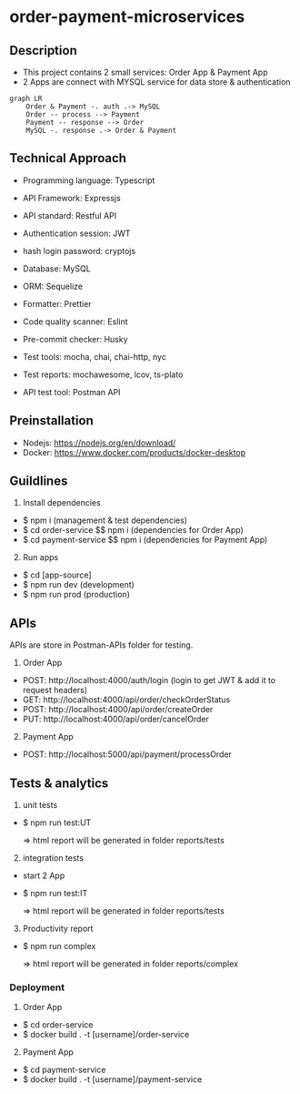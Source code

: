 # order-payment-microservices

## Description

- This project contains 2 small services: Order App & Payment App
- 2 Apps are connect with MYSQL service for data store & authentication

```mermaid
graph LR
    Order & Payment -. auth .-> MySQL
    Order -- process --> Payment
    Payment -- response --> Order
    MySQL -. response .-> Order & Payment
```

## Technical Approach

- Programming language: Typescript

- API Framework: Expressjs

- API standard: Restful API

- Authentication session: JWT

- hash login password: cryptojs

- Database: MySQL

- ORM: Sequelize

- Formatter: Prettier

- Code quality scanner: Eslint

- Pre-commit checker: Husky

- Test tools: mocha, chai, chai-http, nyc

- Test reports: mochawesome, lcov, ts-plato

- API test tool: Postman API

## Preinstallation

- Nodejs: https://nodejs.org/en/download/
- Docker: https://www.docker.com/products/docker-desktop

## Guildlines

1. Install dependencies

- \$ npm i (management & test dependencies)
- \$ cd order-service $$ npm i (dependencies for Order App)
- \$ cd payment-service $$ npm i (dependencies for Payment App)

2. Run apps

- \$ cd [app-source]
- \$ npm run dev (development)
- \$ npm run prod (production)

## APIs

APIs are store in Postman-APIs folder for testing.

1. Order App

- POST: http://localhost:4000/auth/login (login to get JWT & add it to request headers)
- GET: http://localhost:4000/api/order/checkOrderStatus
- POST: http://localhost:4000/api/order/createOrder
- PUT: http://localhost:4000/api/order/cancelOrder

2. Payment App

- POST: http://localhost:5000/api/payment/processOrder

## Tests & analytics

1. unit tests

- \$ npm run test:UT

  => html report will be generated in folder reports/tests

2. integration tests

- start 2 App
- \$ npm run test:IT

  => html report will be generated in folder reports/tests

3. Productivity report

- \$ npm run complex

  => html report will be generated in folder reports/complex

### Deployment

1. Order App

- \$ cd order-service
- \$ docker build . -t [username]/order-service

2. Payment App

- \$ cd payment-service
- \$ docker build . -t [username]/payment-service
